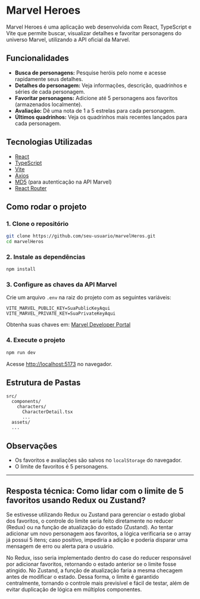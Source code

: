 # Marvel Heroes

Marvel Heroes é uma aplicação web desenvolvida com React, TypeScript e Vite que permite buscar, visualizar detalhes e favoritar personagens do universo Marvel, utilizando a API oficial da Marvel.

## Funcionalidades

- **Busca de personagens:** Pesquise heróis pelo nome e acesse rapidamente seus detalhes.
- **Detalhes do personagem:** Veja informações, descrição, quadrinhos e séries de cada personagem.
- **Favoritar personagens:** Adicione até 5 personagens aos favoritos (armazenados localmente).
- **Avaliação:** Dê uma nota de 1 a 5 estrelas para cada personagem.
- **Últimos quadrinhos:** Veja os quadrinhos mais recentes lançados para cada personagem.

## Tecnologias Utilizadas

- [React](https://react.dev/)
- [TypeScript](https://www.typescriptlang.org/)
- [Vite](https://vitejs.dev/)
- [Axios](https://axios-http.com/)
- [MD5](https://www.npmjs.com/package/md5) (para autenticação na API Marvel)
- [React Router](https://reactrouter.com/)

## Como rodar o projeto

### 1. Clone o repositório

```bash
git clone https://github.com/seu-usuario/marvelHeros.git
cd marvelHeros
```

### 2. Instale as dependências

```bash
npm install
```

### 3. Configure as chaves da API Marvel

Crie um arquivo `.env` na raiz do projeto com as seguintes variáveis:

```
VITE_MARVEL_PUBLIC_KEY=SuaPublicKeyAqui
VITE_MARVEL_PRIVATE_KEY=SuaPrivateKeyAqui
```

Obtenha suas chaves em: [Marvel Developer Portal](https://developer.marvel.com/)

### 4. Execute o projeto

```bash
npm run dev
```

Acesse [http://localhost:5173](http://localhost:5173) no navegador.

## Estrutura de Pastas

```
src/
  components/
    characters/
      CharacterDetail.tsx
      ...
  assets/
  ...
```

## Observações

- Os favoritos e avaliações são salvos no `localStorage` do navegador.
- O limite de favoritos é 5 personagens.

---

## Resposta técnica: Como lidar com o limite de 5 favoritos usando Redux ou Zustand?

Se estivesse utilizando Redux ou Zustand para gerenciar o estado global dos favoritos, o controle do limite seria feito diretamente no reducer (Redux) ou na função de atualização do estado (Zustand). Ao tentar adicionar um novo personagem aos favoritos, a lógica verificaria se o array já possui 5 itens; caso positivo, impediria a adição e poderia disparar uma mensagem de erro ou alerta para o usuário.

No Redux, isso seria implementado dentro do case do reducer responsável por adicionar favoritos, retornando o estado anterior se o limite fosse atingido. No Zustand, a função de atualização faria a mesma checagem antes de modificar o estado. Dessa forma, o limite é garantido centralmente, tornando o controle mais previsível e fácil de testar, além de evitar duplicação de lógica em múltiplos componentes.

